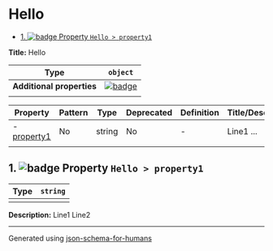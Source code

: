 # Hello

- [1. ![badge](https://img.shields.io/badge/Optional-yellow) Property `Hello > property1`](#property1)

**Title:** Hello

| Type                      | `object`                                                                                                            |
| ------------------------- | ------------------------------------------------------------------------------------------------------------------- |
| **Additional properties** | [![badge](https://img.shields.io/badge/Any+type-allowed-green)](# "Additional Properties of any type are allowed.") |
|                           |                                                                                                                     |

| Property                   | Pattern | Type   | Deprecated | Definition | Title/Description |
| -------------------------- | ------- | ------ | ---------- | ---------- | ----------------- |
| - [property1](#property1 ) | No      | string | No         | -          | Line1 ...         |
|                            |         |        |            |            |                   |

## <a name="property1"></a>1. ![badge](https://img.shields.io/badge/Optional-yellow) Property `Hello > property1`

| Type | `string` |
| ---- | -------- |
|      |          |

**Description:** Line1
Line2

----------------------------------------------------------------------------------------------------------------------------
Generated using [json-schema-for-humans](https://github.com/coveooss/json-schema-for-humans)